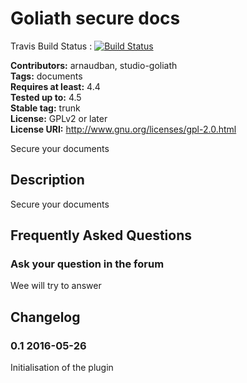 # Goliath secure docs #

Travis Build Status : [![Build Status](https://travis-ci.org/studio-goliath/goliath-secure-docs.svg?branch=master)](https://travis-ci.org/studio-goliath/goliath-secure-docs)

**Contributors:** arnaudban, studio-goliath  
**Tags:** documents  
**Requires at least:** 4.4  
**Tested up to:** 4.5  
**Stable tag:** trunk  
**License:** GPLv2 or later  
**License URI:** http://www.gnu.org/licenses/gpl-2.0.html  

Secure your documents

## Description ##

Secure your documents

## Frequently Asked Questions ##

### Ask your question in the forum ###

Wee will try to answer

## Changelog ##

### 0.1 2016-05-26 ###

Initialisation of the plugin


